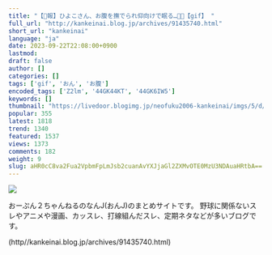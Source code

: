 ```yaml
---
title: "【🐣報】ひよこさん、お腹を撫でられ仰向けで眠る…🥺✨【gif】 "
full_url: "http://kankeinai.blog.jp/archives/91435740.html"
short_url: "kankeinai"
language: "ja"
date: 2023-09-22T22:08:00+0900
lastmod: 
draft: false
author: []
categories: []
tags: ['gif', 'おん', 'お腹']
encoded_tags: ['Z2lm', '44GK44KT', '44GK6IW5']
keywords: []
thumbnail: "https://livedoor.blogimg.jp/neofuku2006-kankeinai/imgs/5/d/5d35f904-s.jpg"
popular: 355
latest: 1818
trend: 1340
featured: 1537
views: 1373
comments: 182
weight: 9
slug: aHR0cC8va2Fua2VpbmFpLmJsb2cuanAvYXJjaGl2ZXMvOTE0MzU3NDAuaHRtbA==
---
```


![](https://livedoor.blogimg.jp/neofuku2006-kankeinai/imgs/5/d/5d35f904-s.jpg)

<div> <p id='blog-description'>おーぷん２ちゃんねるのなんJ(おんJ)のまとめサイトです。 野球に関係ないスレやアニメや漫画、カッスレ、打線組んだスレ、定期ネタなどが多いブログです。</p> </div>

(http//kankeinai.blog.jp/archives/91435740.html)
